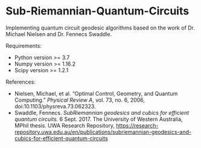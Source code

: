 # Sub-Riemannian-Quantum-Circuits
Implementing quantum circuit geodesic algorithms based on the work of Dr. Michael Nielsen and Dr. Fennecs Swaddle.

Requirements:
- Python version >= 3.7
- Numpy version >= 1.16.2
- Scipy version >= 1.2.1

References:
- Nielsen, Michael, et al. “Optimal Control, Geometry, and Quantum Computing.” <i>Physical Review 
A</i>, vol. 73, no. 6, 2006, doi:10.1103/physreva.73.062323.
- Swaddle, Fennecs. <i>SubRiemannian geodesics and cubics for efficient quantum circuits.</i> 6 Sept. 2017. The University of Western Australia, MPhil thesis. UWA Research Repository, https://research-repository.uwa.edu.au/en/publications/subriemannian-geodesics-and-cubics-for-efficient-quantum-circuits

